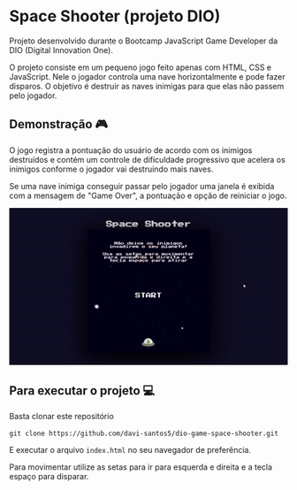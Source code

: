 # Space Shooter (projeto DIO)

Projeto desenvolvido durante o Bootcamp JavaScript Game Developer da DIO (Digital Innovation One).

O projeto consiste em um pequeno jogo feito apenas com HTML, CSS e JavaScript. Nele o jogador controla uma nave horizontalmente e pode fazer disparos. O objetivo é destruir as naves inimigas para que elas não passem pelo jogador.



## Demonstração :video_game:

O jogo registra a pontuação do usuário de acordo com os inimigos destruídos e contém um controle de dificuldade progressivo que acelera os inimigos conforme o jogador vai destruindo mais naves. 

Se uma nave inimiga conseguir passar pelo jogador uma janela é exibida com a mensagem de "Game Over", a pontuação e opção de reiniciar o jogo.

![demo](./img/demo.gif)



## Para executar o projeto :computer:

Basta clonar este repositório 

```
git clone https://github.com/davi-santos5/dio-game-space-shooter.git
```

E executar o arquivo `index.html` no seu navegador de preferência.

Para movimentar utilize as setas para ir para esquerda e direita e a tecla espaço para disparar.
